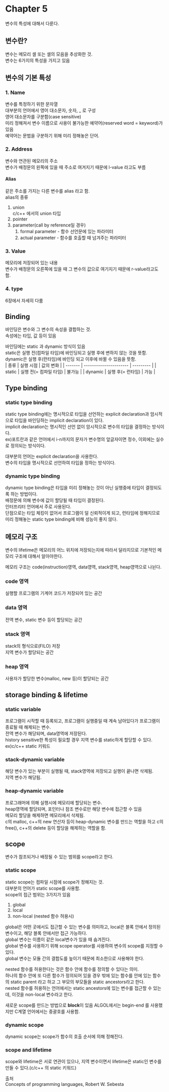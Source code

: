 # Chapter 5
변수의 특성에 대해서 다룬다.  
## 변수란?
변수는 메모리 셀 또는 셀의 모음을 추상화한 것.  
변수는 6가지의 특성을 가지고 있음

## 변수의 기본 특성
### 1. Name
변수를 특정하기 위한 문자열  
대부분의 언어에서 영어 대소문자, 숫자, _ 로 구성  
영어 대소문자를 구분함(case sensitive)  
미리 정해져서 변수 이름으로 사용이 불가능한 예약어(reserved word = keyword)가 있음  
예약어는 문법을 구분하기 위해 미리 정해놓은 단어.  

### 2. Address
변수와 연관된 메모리의 주소  
변수가 배정문의 왼쪽에 있을 때 주소로 여겨지기 때문에 l-value 라고도 부름  

#### Alias
같은 주소를 가지는 다른 변수를 alias 라고 함.  
alias의 종류  
1. union  
   c/c++ 에서의 union 타입
2. pointer
3. parameter(call by reference일 경우)  
   1. formal parameter - 함수 선언문에 있는 파라미터  
   2. actual parameter - 함수를 호출할 때 넘겨주는 파라미터  

### 3. Value
메모리에 저장되어 있는 내용  
변수가 배정문의 오른쪽에 있을 때 그 변수의 값으로 여기지기 때문에 r-value라고도 함.  

### 4. type 
6장에서 자세히 다룸

## Binding
바인딩은 변수와 그 변수의 속성을 결합하는 것.  
속성에는 타입, 값 등이 있음

바인딩에는 static 과 dynamic 방식이 있음  
static은 실행 전(컴파일 타임)에 바인딩되고 실행 후에 변하지 않는 것을 뜻함.  
dynamic은 실행 후(런타임)에 바인딩 되고 이후에 바뀔 수 있음을 뜻함.  
| 종류    | 실행 시점              | 값의 변화 |
| ------- | ---------------------- | --------- |
| static  | 실행 전(= 컴파일 타임) | 불가능    |
| dynamic | 실행 후(= 런타임)      | 가능      |

## Type binding
### static type binding
static type binding에는 명시적으로 타입을 선언하는 explicit declaration과 암시적으로 타입을 바인딩하는 implicit declaration이 있다.  
implicit declaration는 명시적인 선언 없이 암시적으로 변수의 타입을 결정하는 방식이다.  
ex)포트란과 같은 언어에서 i-n까지의 문자가 변수명의 앞글자이면 정수, 이외에는 실수로 정의되는 방식이다.  

대부분의 언어는 explicit declaration을 사용한다.  
변수의 타입을 명시적으로 선언하여 타입을 정하는 방식이다.  

### dynamic type binding
dynamic type binding은 타입을 미리 정해놓는 것이 아닌 실행중에 타입이 결정되도록 하는 방법이다.  
배정문에 의해 변수에 값이 할당될 때 타입이 결정된다.  
인터프리터 언어에서 주로 사용된다.  
단점으로는 타입 체킹이 없어서 프로그램이 덜 신뢰적이게 되고, 런타임에 정해지므로 미리 정해놓는 static type binding에 비해 성능이 좋지 않다.  

## 메모리 구조
변수의 lifetime은 메모리의 어느 위치에 저장되는지에 따라서 달라지므로 기본적인 메모리 구조에 대해서 알아야한다.  

메모리 구조는 code(instruction)영역, data영역, stack영역, heap영역으로 나뉜다.  

### code 영역
실행할 프로그램의 기계어 코드가 저장되어 있는 공간

### data 영역
전역 변수, static 변수 등이 할당되는 공간

### stack 영역
stack의 형식으로(FILO) 저장  
지역 변수가 할당되는 공간

### heap 영역
사용자가 할당한 변수(malloc, new 등)이 할당되는 공간

## storage binding & lifetime
### static variable
프로그램이 시작할 때 등록되고, 프로그램이 실행중일 때 계속 남아있다가 프로그램이 종료될 때 해제되는 변수.  
전역 변수가 해당되며, data영역에 저장된다.  
history sensitive한 특성이 필요할 경우 지역 변수를 static하게 할당할 수 있다. ex)c/c++ static 키워드  

### stack-dynamic variable
해당 변수가 있는 부분이 실행될 때, stack영역에 저장되고 실행이 끝나면 삭제됨.  
지역 변수가 해당됨.  

### heap-dynamic variable
프로그래머에 의해 실행시에 메모리에 할당되는 변수.  
heap영역에 할당되며, 포인터나 참조 변수로만 해당 변수에 접근할 수 있음  
메모리 할당을 해제하면 메모리에서 삭제됨.  
c의 malloc, c++의 new 연산자 등이 heap-dynamic 변수를 만드는 역할을 하고 c의 free(), c++의 delete 등이 할당을 해제하는 역할을 함. 

## scope
변수가 참조되거나 배정될 수 있는 범위를 scope라고 한다.  

### static scope
static scope는 컴파일 시점에 scope가 정해지는 것.  
대부분의 언어가 static scope를 사용함.  
scope의 접근 범위는 3가지가 있음
1. global
2. local
3. non-local (nested 함수 허용시)

global은 어떤 곳에서도 접근할 수 있는 변수를 의미하고, local은 블록 안에서 정의된 변수이고, 해당 블록 안에서만 접근 가능하다.  
global 변수는 이름이 같은 local변수가 있을 때 숨겨진다.  
global 변수를 사용하기 위해 scope operator를 사용하여 변수의 scope를 지정할 수 있다.  
global 변수는 모듈 간의 결합도를 높이기 때문에 최소한으로 사용해야 한다.  

nested 함수를 허용한다는 것은 함수 안에 함수를 정의할 수 있다는 의미.  
하나의 함수 안에 또 다른 함수가 정의되어 있을 경우 밖에 있는 함수를 안에 있는 함수의 static parent 라고 하고 그 부모의 부모들을 static ancestors라고 한다.  
nested 함수를 허용하는 언어에서는 static ancestors에 있는 변수를 접근할 수 있는데, 이것을 non-local 변수라고 한다.   

새로운 scope를 만드는 방법으로 **block**이 있음
ALGOL에서는 begin-end 를 사용했지만 C계열 언어에서는 중괄호를 사용함.  

### dynamic scope
dynamic scope는 scope가 함수의 호출 순서에 의해 정해진다.  

### scope and lifetime
scope와 lifetime은 서로 연관이 있으나, 지역 변수이면서 lifetime은 static인 변수를 만들 수 있다.(c/c++ 의 static 키워드)





 















출처  
Concepts of programming languages, Robert W. Sebesta